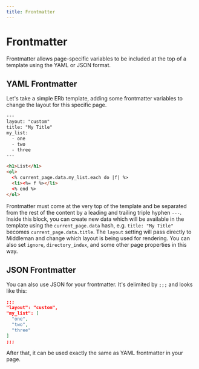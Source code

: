 ```yaml
---
title: Frontmatter
---
```


# Frontmatter

Frontmatter allows page-specific variables to be included at the top of a
template using the YAML or JSON format.

## YAML Frontmatter

Let's take a simple ERb template, adding some frontmatter variables to change
the layout for this specific page.

``` html
---
layout: "custom"
title: "My Title"
my_list:
  - one
  - two
  - three
---

<h1>List</h1>
<ol>
  <% current_page.data.my_list.each do |f| %>
  <li><%= f %></li>
  <% end %>
</ol>
```

Frontmatter must come at the very top of the template and be separated from the rest of the content by a leading and trailing triple hyphen `---`. Inside this block, you can create new data which will be available in the template using the `current_page.data` hash, e.g. `title: "My Title"` becomes `current_page.data.title`. The `layout` setting will pass directly to Middleman and change which layout is being used for rendering. You can also set `ignore`, `directory_index`, and some other page properties in this way.

## JSON Frontmatter

You can also use JSON for your frontmatter. It's delimited by `;;;` and looks
like this:

``` json
;;;
"layout": "custom",
"my_list": [
  "one",
  "two",
  "three"
]
;;;
```

After that, it can be used exactly the same as YAML frontmatter in your page.
